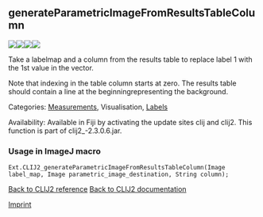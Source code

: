 ## generateParametricImageFromResultsTableColumn
<img src="images/mini_empty_logo.png"/><img src="images/mini_clij2_logo.png"/><img src="images/mini_empty_logo.png"/><img src="images/mini_empty_logo.png"/>

Take a labelmap and a column from the results table to replace label 1 with the 1st value in the vector. 

Note that indexing in the table column starts at zero. The results table should contain a line at the beginningrepresenting the background.


Categories: [Measurements](https://clij.github.io/clij2-docs/reference__measurement),  Visualisation, [Labels](https://clij.github.io/clij2-docs/reference__label)

Availability: Available in Fiji by activating the update sites clij and clij2.
This function is part of clij2_-2.3.0.6.jar.

### Usage in ImageJ macro
```
Ext.CLIJ2_generateParametricImageFromResultsTableColumn(Image label_map, Image parametric_image_destination, String column);
```


[Back to CLIJ2 reference](https://clij.github.io/clij2-docs/reference)
[Back to CLIJ2 documentation](https://clij.github.io/clij2-docs)

[Imprint](https://clij.github.io/imprint)
